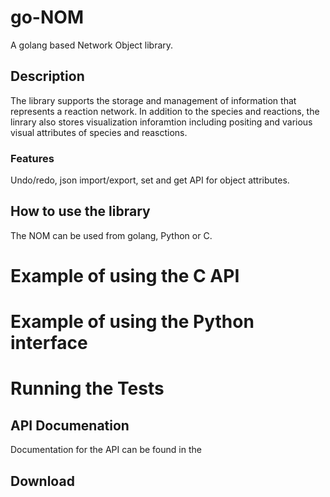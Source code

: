 # go-NOM
A golang based Network Object library. 

## Description

The library supports the storage and management of information that represents a reaction network. In addition to the 
species and reactions, the linrary also stores visualization inforamtion including positing and various visual attributes of species and reasctions.

### Features

Undo/redo, json import/export, set and get API for object attributes.

## How to use the library

The NOM can be used from golang, Python or C.

# Example of using the C API

# Example of using the Python interface

# Running the Tests

## API Documenation

Documentation for the API can be found in the 

## Download

